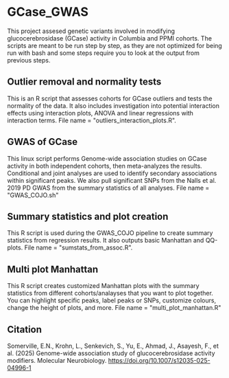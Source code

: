 # GCase_GWAS
This project assesed genetic variants involved in modifying glucocerebrosidase (GCase) activity in Columbia and PPMI cohorts. The scripts are meant to be run step by step, as they are not optimized for being run with bash and some steps require you to look at the output from previous steps.

## Outlier removal and normality tests
This is an R script that assesses cohorts for GCase outliers and tests the normality of the data. It also includes investigation into potential interaction effects using interaction plots, ANOVA and linear regressions with interaction terms. File name = "outliers_interaction_plots.R".

## GWAS of GCase
This linux script performs Genome-wide association studies on GCase activity in both independent cohorts, then meta-analyzes the results. Conditional and joint analyses are used to identify secondary associations within significant peaks. We also pull significant SNPs from the Nalls et al. 2019 PD GWAS from the summary statistics of all analyses. File name = "GWAS_COJO.sh"

## Summary statistics and plot creation
This R script is used during the GWAS_COJO pipeline to create summary statistics from regression results. It also outputs basic Manhattan and QQ-plots. File name = "sumstats_from_assoc.R".

## Multi plot Manhattan
This R script creates customized Manhattan plots with the summary statistics from different cohorts/analayses that you want to plot together. You can highlight specific peaks, label peaks or SNPs, customize colours, change the height of plots, and more. File name = "multi_plot_manhattan.R"

## Citation
Somerville, E.N., Krohn, L., Senkevich, S., Yu, E., Ahmad, J., Asayesh, F., et al. (2025) Genome-wide association study of glucocerebrosidase activity modifiers. Molecular Neurobiology. https://doi.org/10.1007/s12035-025-04996-1
